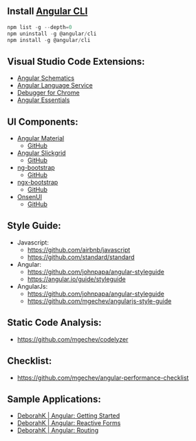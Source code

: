 ## Install [Angular CLI](https://cli.angular.io/)
```js
npm list -g --depth=0
npm uninstall -g @angular/cli
npm install -g @angular/cli
```

## Visual Studio Code Extensions:
- [Angular Schematics](https://marketplace.visualstudio.com/items?itemName=cyrilletuzi.angular-schematics)
- [Angular Language Service](https://marketplace.visualstudio.com/items?itemName=Angular.ng-template)
- [Debugger for Chrome](https://marketplace.visualstudio.com/items?itemName=msjsdiag.debugger-for-chrome)
- [Angular Essentials](https://marketplace.visualstudio.com/items?itemName=johnpapa.angular-essentials)

## UI Components:
- [Angular Material](https://material.angular.io/)
  + [GitHub](https://github.com/angular/components)
- [Angular Slickgrid](https://ghiscoding.github.io/Angular-Slickgrid)
  + [GitHub](https://github.com/ghiscoding/Angular-Slickgrid)
- [ng-bootstrap](https://ng-bootstrap.github.io/#/home)
  + [GitHub](https://github.com/ng-bootstrap/ng-bootstrap)
- [ngx-bootstrap](https://valor-software.com/ngx-bootstrap)
  + [GitHub](https://github.com/valor-software/ngx-bootstrap)
- [OnsenUI](https://onsen.io/)
  + [GitHub](https://github.com/OnsenUI/OnsenUI)
  
 ## Style Guide:
  - Javascript:
    + https://github.com/airbnb/javascript
    + https://github.com/standard/standard
 - Angular:
   + https://github.com/johnpapa/angular-styleguide
   + https://angular.io/guide/styleguide
 - AngularJs:
   + https://github.com/johnpapa/angular-styleguide
   + https://github.com/mgechev/angularjs-style-guide
 
 ## Static Code Analysis:
 - https://github.com/mgechev/codelyzer
 
 ## Checklist:
  - https://github.com/mgechev/angular-performance-checklist
  
 ## Sample Applications:
 - [DeborahK | Angular: Getting Started](https://github.com/DeborahK/Angular-GettingStarted)
 - [DeborahK | Angular: Reactive Forms](https://github.com/DeborahK/Angular-ReactiveForms)
 - [DeborahK | Angular: Routing](https://github.com/DeborahK/Angular-Routing)
